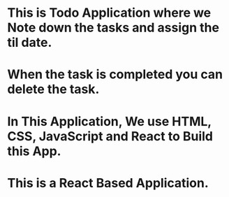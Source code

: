 # This is Todo Application where we Note down the tasks and assign the til date.
# When the task is completed you can delete the task.
# In This Application, We use HTML, CSS, JavaScript and React to Build this App.
# This is a React Based Application. 
